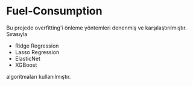 # Fuel-Consumption

Bu projede overfitting'i önleme yöntemleri denenmiş ve karşılaştırılmıştır.
Sırasıyla

- Ridge Regression
- Lasso Regression
- ElasticNet
- XGBoost

algoritmaları kullanılmıştır.
